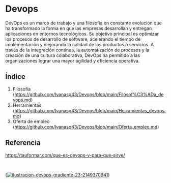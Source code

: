 # Devops
DevOps es un marco de trabajo y una filosofía en constante evolución que ha transformado la forma en que las empresas desarrollan y entregan aplicaciones en entornos tecnológicos.
Su objetivo principal es optimizar los procesos de desarrollo de software, acelerando el tiempo de implementación y mejorando la calidad de los productos o servicios. A través de la integración continua, la automatización de procesos y la creación de una cultura colaborativa, DevOps ha permitido a las organizaciones lograr una mayor agilidad y eficiencia operativa.

## Índice 
1. Filosofía (https://github.com/Ivanasp43/Devops/blob/main/Filosof%C3%ADa_devops.md)
2. Herramientas (https://github.com/Ivanasp43/Devops/blob/main/Herramientas_devops.md)
3. Oferta de empleo (https://github.com/Ivanasp43/Devops/blob/main/Oferta_empleo.md)

## Referencia

https://tauformar.com/que-es-devops-y-para-que-sirve/

<br>

(<a href="https://imgbb.com/"><img src="https://i.ibb.co/1MPywRg/ilustracion-devops-gradiente-23-2149370941.jpg" alt="ilustracion-devops-gradiente-23-2149370941" border="0"></a>)

